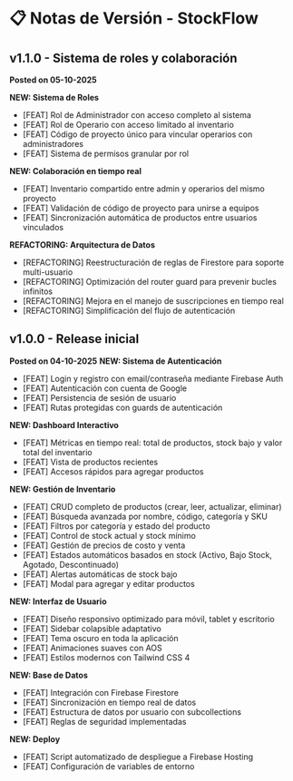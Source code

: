 # 📋 Notas de Versión - StockFlow

## v1.1.0 - Sistema de roles y colaboración

**Posted on 05-10-2025**

**NEW: Sistema de Roles**
- [FEAT] Rol de Administrador con acceso completo al sistema
- [FEAT] Rol de Operario con acceso limitado al inventario
- [FEAT] Código de proyecto único para vincular operarios con administradores
- [FEAT] Sistema de permisos granular por rol

**NEW: Colaboración en tiempo real**
- [FEAT] Inventario compartido entre admin y operarios del mismo proyecto
- [FEAT] Validación de código de proyecto para unirse a equipos
- [FEAT] Sincronización automática de productos entre usuarios vinculados

**REFACTORING: Arquitectura de Datos**
- [REFACTORING] Reestructuración de reglas de Firestore para soporte multi-usuario
- [REFACTORING] Optimización del router guard para prevenir bucles infinitos
- [REFACTORING] Mejora en el manejo de suscripciones en tiempo real
- [REFACTORING] Simplificación del flujo de autenticación

## v1.0.0 - Release inicial

**Posted on 04-10-2025**
**NEW: Sistema de Autenticación**
- [FEAT] Login y registro con email/contraseña mediante Firebase Auth
- [FEAT] Autenticación con cuenta de Google
- [FEAT] Persistencia de sesión de usuario
- [FEAT] Rutas protegidas con guards de autenticación

**NEW: Dashboard Interactivo**
- [FEAT] Métricas en tiempo real: total de productos, stock bajo y valor total del inventario
- [FEAT] Vista de productos recientes
- [FEAT] Accesos rápidos para agregar productos

**NEW: Gestión de Inventario**
- [FEAT] CRUD completo de productos (crear, leer, actualizar, eliminar)
- [FEAT] Búsqueda avanzada por nombre, código, categoría y SKU
- [FEAT] Filtros por categoría y estado del producto
- [FEAT] Control de stock actual y stock mínimo
- [FEAT] Gestión de precios de costo y venta
- [FEAT] Estados automáticos basados en stock (Activo, Bajo Stock, Agotado, Descontinuado)
- [FEAT] Alertas automáticas de stock bajo
- [FEAT] Modal para agregar y editar productos

**NEW: Interfaz de Usuario**
- [FEAT] Diseño responsivo optimizado para móvil, tablet y escritorio
- [FEAT] Sidebar colapsible adaptativo
- [FEAT] Tema oscuro en toda la aplicación
- [FEAT] Animaciones suaves con AOS
- [FEAT] Estilos modernos con Tailwind CSS 4

**NEW: Base de Datos**
- [FEAT] Integración con Firebase Firestore
- [FEAT] Sincronización en tiempo real de datos
- [FEAT] Estructura de datos por usuario con subcollections
- [FEAT] Reglas de seguridad implementadas

**NEW: Deploy**
- [FEAT] Script automatizado de despliegue a Firebase Hosting
- [FEAT] Configuración de variables de entorno